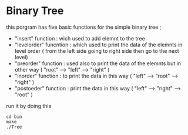 # Binary Tree

<p> this porgram has five basic functions for the simple binary tree ;
<ul>
	<li>"insert" function : wich used to add elemnt to the tree</li>
	<li>"levelorder" funcntion : which used to print the data of the elemnts in level order ( from the left side going to right side then go to the next level) </li>
	<li>"preorder" function : used also to print the data of the elemnts but in other way ( "root" --> "left" --> "right" ) </li>
	<li>"inorder" function : to print the data in this way ( "left" --> "root" --> "right" ) </li>
	<li>"postoeder" function : print the data in this way ( "left" --> "right" --> "root" )</li>
</ul> 

run it by doing this </p>

```hash
cd bin
make
./Tree
```
